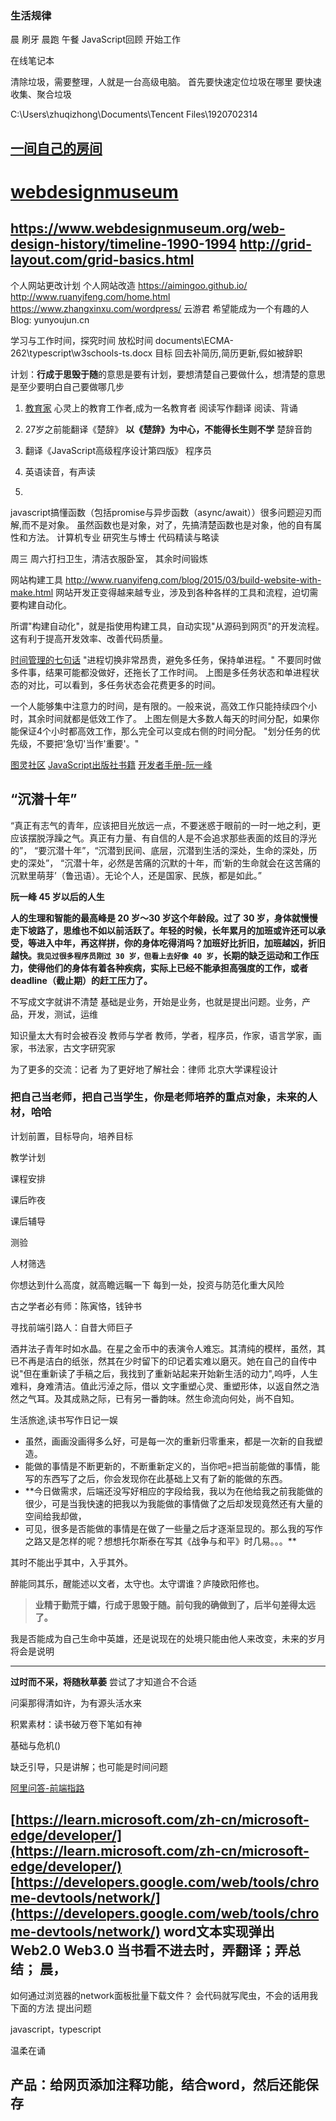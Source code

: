### 生活规律
晨
刷牙
晨跑
午餐
JavaScript回顾
开始工作


在线笔记本

清除垃圾，需要整理，人就是一台高级电脑。
首先要快速定位垃圾在哪里
要快速收集、聚合垃圾

C:\Users\zhuqizhong\Documents\Tencent Files\1920702314

## [一间自己的房间](https://xiaoxiang516.github.io/)
# [webdesignmuseum](https://www.webdesignmuseum.org/)
https://www.webdesignmuseum.org/web-design-history/timeline-1990-1994
http://grid-layout.com/grid-basics.html
---

个人网站更改计划
个人网站改造
https://aimingoo.github.io/
http://www.ruanyifeng.com/home.html
https://www.zhangxinxu.com/wordpress/
[](https://github.com/Feiyizhan/Feiyizhan.github.io)
云游君
希望能成为一个有趣的人 Blog: yunyoujun.cn
[](https://www.yunyoujun.cn/about)

学习与工作时间，探究时间
放松时间
documents\ECMA-262\typescript\w3schools-ts.docx
目标
回去补简历,简历更新,假如被辞职

计划：**行成于思毁于随**的意思是要有计划，要想清楚自己要做什么，想清楚的意思是至少要明白自己要做哪几步
01. [教育家](https://weread.qq.com/web/shelf/archive/1672203276)
 心灵上的教育工作者,成为一名教育者
 阅读写作翻译
 阅读、背诵
02. 27岁之前能翻译《楚辞》
**以《楚辞》为中心，不能得长生则不学**
楚辞音韵

03. 翻译《JavaScript高级程序设计第四版》 程序员
 1. 英语读音，有声读
 2. 

javascript搞懂函数（包括promise与异步函数（async/await））很多问题迎刃而解,而不是对象。
虽然函数也是对象，对了，先搞清楚函数也是对象，他的自有属性和方法。
计算机专业 研究生与博士
代码精读与略读

周三 周六打扫卫生，清洁衣服卧室， 其余时间锻炼


网站构建工具 http://www.ruanyifeng.com/blog/2015/03/build-website-with-make.html
网站开发正变得越来越专业，涉及到各种各样的工具和流程，迫切需要构建自动化。

所谓"构建自动化"，就是指使用构建工具，自动实现"从源码到网页"的开发流程。这有利于提高开发效率、改善代码质量。



[时间管理的七句话](https://www.ruanyifeng.com/blog/2016/05/time-management.html)
"进程切换非常昂贵，避免多任务，保持单进程。"
不要同时做多件事，结果可能都没做好，还拖长了工作时间。
上图是多任务状态和单进程状态的对比，可以看到，多任务状态会花费更多的时间。

一个人能够集中注意力的时间，是有限的。一般来说，高效工作只能持续四个小时，其余时间就都是低效工作了。
上图左侧是大多数人每天的时间分配，如果你能保证4个小时都高效工作，那么完全可以变成右侧的时间分配。
"划分任务的优先级，不要把'急切'当作'重要'。"


[图灵社区](https://www.ituring.com.cn/)
[JavaScript出版社书籍](https://www.ituring.com.cn/search/result?q=JavaScript)
[开发者手册-阮一峰](https://www.ruanyifeng.com/blog/developer/)

## “沉潜十年”
“真正有志气的青年，应该把目光放远一点，不要迷惑于眼前的一时一地之利，更应该摆脱浮躁之气。真正有力量、有自信的人是不会追求那些表面的炫目的浮光的”，
“要沉潜十年”，“沉潜到民间、底层，沉潜到生活的深处，生命的深处，历史的深处”，
“沉潜十年，必然是苦痛的沉默的十年，而‘新的生命就会在这苦痛的沉默里萌芽’（鲁迅语）。无论个人，还是国家、民族，都是如此。”

**阮一峰 45 岁以后的人生**

**人的生理和智能的最高峰是 20 岁～30 岁这个年龄段。过了 30 岁，身体就慢慢走下坡路了，思维也不如以前活跃了。年轻的时候，长年累月的加班或许还可以承受，等进入中年，再这样拼，你的身体吃得消吗？加班好比折旧，加班越凶，折旧越快。`我见过很多程序员刚过 30 岁，但看上去好像 40 岁`，长期的缺乏运动和工作压力，使得他们的身体有着各种疾病，实际上已经不能承担高强度的工作，或者 deadline（截止期）的赶工压力了。**

不写成文字就讲不清楚
基础是业务，开始是业务，也就是提出问题。业务，产品，开发，测试，运维

知识量太大有时会被吞没
教师与学者
教师，学者，程序员，作家，语言学家，画家，书法家，古文字研究家

为了更多的交流：记者
为了更好地了解社会：律师
北京大学课程设计

### 把自己当老师，把自己当学生，你是老师培养的重点对象，未来的人材，哈哈

计划前置，目标导向，培养目标

教学计划

课程安排

课后昨夜

课后辅导

测验

人材筛选


你想达到什么高度，就高瞻远瞩一下
每到一处，投资与防范化重大风险
[](http://cooco.net.cn/zuowen/995226.html)

古之学者必有师：陈寅恪，钱钟书
 
 寻找前端引路人：自昔大师巨子
 
 酒井法子青年时如水晶。在星之金币中的表演令人难忘。其清纯的模样，虽然，其已不再是洁白的纸张，然其在少时留下的印记着实难以磨灭。她在自己的自传中说"但在重新读了手稿之后，我找到了重新站起来开始新生活的动力",呜呼，人生难料，身难清洁。值此污淖之际，借以
 文字重塑心灵、重塑形体，以返自然之浩然之气耳。及其成熟之际，已有另一番韵味。然生命流向何处，尚不自知。
 
生活旅途,读书写作日记一娱

- 虽然，画画没画得多么好，可是每一次的重新归零重来，都是一次新的自我塑造。
- 能做的事情是不断更新的，不断重新定义的，当你吧=把当前能做的事情，能写的东西写了之后，你会发现你在此基础上又有了新的能做的东西。
- **今日做需求，后端还没写好相应的字段给我，我以为在他给我之前我能做的很少，可是当我快速的把我以为我能做的事情做了之后却发现竟然还有大量的空间给我却做，
- 可见，很多是否能做的事情是在做了一些量之后才逐渐显现的。那么我的写作之路又是怎样的呢？想想托尔斯泰在写其《战争与和平》时几易。。。**

其时不能出乎其中，入乎其外。

醉能同其乐，醒能述以文者，太守也。太守谓谁？庐陵欧阳修也。




>**业精于勤荒于嬉，行成于思毁于随。前句我的确做到了，后半句差得太远了。**

我是否能成为自己生命中英雄，还是说现在的处境只能由他人来改变，未来的岁月将会是说明

--- 



**过时而不采，将随秋草萎**
尝试了才知道合不合适


问渠那得清如许，为有源头活水来

积累素材：读书破万卷下笔如有神

基础与危机()


缺乏引导，只是讲解；也可能是时间问题

[阿里问答-前端指路](./谁在招人？/阿里问答-前端指路/00.JD-业务背景.md)

[https://learn.microsoft.com/zh-cn/microsoft-edge/developer/](https://learn.microsoft.com/zh-cn/microsoft-edge/developer/)
[https://developers.google.com/web/tools/chrome-devtools/network/](https://developers.google.com/web/tools/chrome-devtools/network/)
**word文本实现弹出**
Web2.0
Web3.0
当书看不进去时，弄翻译；弄总结；
晨，
---



如何通过浏览器的network面板批量下载文件？
会代码就写爬虫，不会的话用我下面的方法
提出问题

javascript，typescript


 
温柔在诵



## 产品：给网页添加注释功能，结合word，然后还能保存
